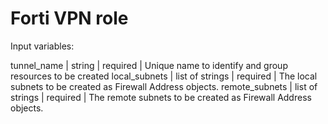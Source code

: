 # Forti VPN role

Input variables:

tunnel_name | string | required | Unique name to identify and group resources to be created
local_subnets | list of strings | required | The local subnets to be created as Firewall Address objects.
remote_subnets | list of strings | required | The remote subnets to be created as Firewall Address objects.